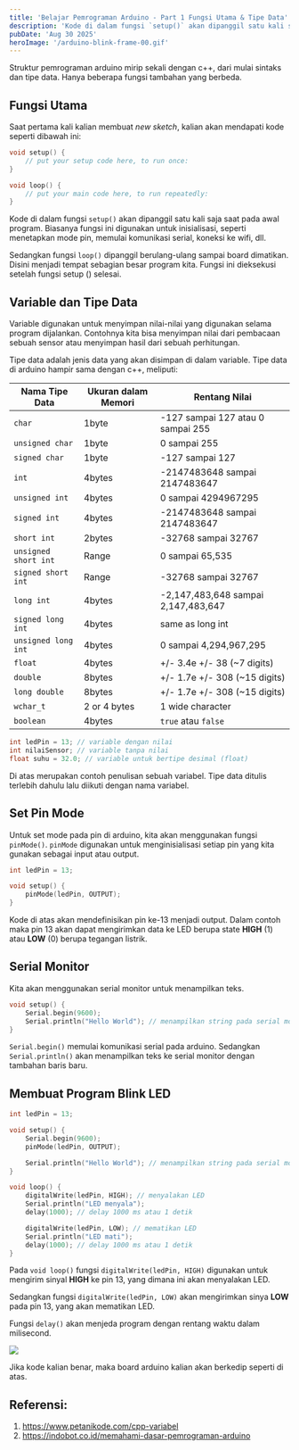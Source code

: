 ```yaml
---
title: 'Belajar Pemrograman Arduino - Part 1 Fungsi Utama & Tipe Data'
description: 'Kode di dalam fungsi `setup()` akan dipanggil satu kali saja saat pada awal program. Biasanya fungsi ini digunakan untuk inisialisasi, seperti menetapkan mode pin, memulai komunikasi serial, koneksi ke wifi, dll.'
pubDate: 'Aug 30 2025'
heroImage: '/arduino-blink-frame-00.gif'
---
```


Struktur pemrograman arduino mirip sekali dengan c++, dari mulai sintaks dan tipe data. Hanya beberapa fungsi tambahan yang berbeda.
## Fungsi Utama
Saat pertama kali kalian membuat *new sketch*, kalian akan mendapati kode seperti dibawah ini:
```c++
void setup() {
	// put your setup code here, to run once:
}

void loop() {
	// put your main code here, to run repeatedly:
}
```

Kode di dalam fungsi `setup()` akan dipanggil satu kali saja saat pada awal program. Biasanya fungsi ini digunakan untuk inisialisasi, seperti menetapkan mode pin, memulai komunikasi serial, koneksi ke wifi, dll.

Sedangkan fungsi `loop()` dipanggil berulang-ulang sampai board dimatikan. Disini menjadi tempat sebagian besar program kita. Fungsi ini dieksekusi setelah fungsi setup () selesai.
## Variable dan Tipe Data
Variable digunakan untuk menyimpan nilai-nilai yang digunakan selama program dijalankan. Contohnya kita bisa menyimpan nilai dari pembacaan sebuah sensor atau menyimpan hasil dari sebuah perhitungan.

Tipe data adalah jenis data yang akan disimpan di dalam variable. Tipe data di arduino hampir sama dengan c++, meliputi:

| Nama Tipe Data       | Ukuran dalam Memori | Rentang Nilai                       |
| -------------------- | ------------------- | ----------------------------------- |
| `char`               | 1byte               | -127 sampai 127 atau 0 sampai 255   |
| `unsigned char`      | 1byte               | 0 sampai 255                        |
| `signed char`        | 1byte               | -127 sampai 127                     |
| `int`                | 4bytes              | -2147483648 sampai 2147483647       |
| `unsigned int`       | 4bytes              | 0 sampai 4294967295                 |
| `signed int`         | 4bytes              | -2147483648 sampai 2147483647       |
| `short int`          | 2bytes              | -32768 sampai 32767                 |
| `unsigned short int` | Range               | 0 sampai 65,535                     |
| `signed short int`   | Range               | -32768 sampai 32767                 |
| `long int`           | 4bytes              | -2,147,483,648 sampai 2,147,483,647 |
| `signed long int`    | 4bytes              | same as long int                    |
| `unsigned long int`  | 4bytes              | 0 sampai 4,294,967,295              |
| `float`              | 4bytes              | +/- 3.4e +/- 38 (~7 digits)         |
| `double`             | 8bytes              | +/- 1.7e +/- 308 (~15 digits)       |
| `long double`        | 8bytes              | +/- 1.7e +/- 308 (~15 digits)       |
| `wchar_t`            | 2 or 4 bytes        | 1 wide character                    |
| `boolean`            | 4bytes              | `true` atau `false`                 |

```c++
int ledPin = 13; // variable dengan nilai
int nilaiSensor; // variable tanpa nilai
float suhu = 32.0; // variable untuk bertipe desimal (float)
```

Di atas merupakan contoh penulisan sebuah variabel. Tipe data ditulis terlebih dahulu lalu diikuti dengan nama variabel.

## Set Pin Mode
Untuk set mode pada pin di arduino, kita akan menggunakan fungsi `pinMode()`. `pinMode` digunakan untuk menginisialisasi setiap pin yang kita gunakan sebagai input atau output.

```cpp
int ledPin = 13;

void setup() {
	pinMode(ledPin, OUTPUT);
}
```

Kode di atas akan mendefinisikan pin ke-13 menjadi output. Dalam contoh maka pin 13 akan dapat mengirimkan data ke LED berupa state **HIGH** (1) atau **LOW** (0) berupa tegangan listrik.

## Serial Monitor
Kita akan menggunakan serial monitor untuk menampilkan teks.
```cpp
void setup() {
	Serial.begin(9600);
	Serial.println("Hello World"); // menampilkan string pada serial monitor
}
```

`Serial.begin()` memulai komunikasi serial pada arduino. Sedangkan `Serial.println()` akan menampilkan teks ke serial monitor dengan tambahan baris baru.

## Membuat Program Blink LED

```cpp
int ledPin = 13;

void setup() {
	Serial.begin(9600);
	pinMode(ledPin, OUTPUT);

	Serial.println("Hello World"); // menampilkan string pada serial monitor
}

void loop() {
	digitalWrite(ledPin, HIGH); // menyalakan LED
	Serial.println("LED menyala");
	delay(1000); // delay 1000 ms atau 1 detik

	digitalWrite(ledPin, LOW); // mematikan LED
	Serial.println("LED mati");
	delay(1000); // delay 1000 ms atau 1 detik
}
```

Pada `void loop()` fungsi `digitalWrite(ledPin, HIGH)` digunakan untuk mengirim sinyal **HIGH** ke pin 13, yang dimana ini akan menyalakan LED.

Sedangkan fungsi `digitalWrite(ledPin, LOW)` akan mengirimkan sinya **LOW** pada pin 13, yang akan mematikan LED.

Fungsi `delay()` akan menjeda program dengan rentang waktu dalam milisecond.

![](/arduino-blink.gif)

Jika kode kalian benar, maka board arduino kalian akan berkedip seperti di atas.


## Referensi:
1. https://www.petanikode.com/cpp-variabel
2. https://indobot.co.id/memahami-dasar-pemrograman-arduino
